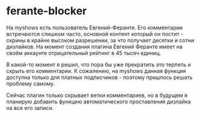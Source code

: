 # ferante-blocker
На myshows есть пользователь Евгений-Феранте. 
Его комментарии встречаются слишком часто, основной контент который он постит - скрины в крайне высоком разрешении, за что получает десятки и сотни дизлайков. На момент создания плагина Евгений Феранте имеет на своём аккаунте отрицательный рейтинг в 45 тысяч единиц.

В какой-то момент я решил, что пора бы уже прекратить это терпеть и скрыть его комментарии. К сожалению, на myshows данная функция доступна только для платных подписчиков - поэтому пришлось решать проблему самому.

Сейчас плагин только скрывает ветки комментариев, но в будущем я планирую добавить функцию автоматического проставления дизлайка на все его записи.
